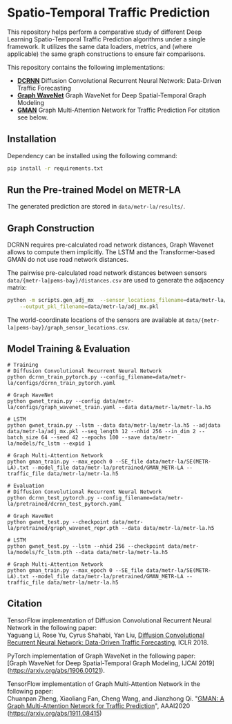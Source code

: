 # Spatio-Temporal Traffic Prediction
This repository helps perform a comparative study of different Deep Learning Spatio-Temporal Traffic Prediction algorithms under a single framework. It utilizes the same data loaders, metrics, and (where applicable) the same graph constructions to ensure fair comparisons. 

This repository contains the following implementations:
- **[DCRNN](https://arxiv.org/abs/1707.01926)** Diffusion Convolutional Recurrent Neural Network: Data-Driven Traffic Forecasting
- **[Graph WaveNet](https://arxiv.org/abs/1906.00121)** Graph WaveNet for Deep Spatial-Temporal Graph Modeling
- **[GMAN](https://arxiv.org/abs/1911.08415)** Graph Multi-Attention Network for Traffic Prediction
For citation see below.


## Installation

Dependency can be installed using the following command:
```bash
pip install -r requirements.txt
```



## Run the Pre-trained Model on METR-LA

The generated prediction are stored in `data/metr-la/results/`.

## Graph Construction
DCRNN requires pre-calculated road network distances, Graph Wavenet allows to compute them implicitly.
The LSTM and the Transformer-based GMAN do not use road network distances.

The pairwise pre-calculated road network distances between sensors `data/{metr-la|pems-bay}/distances.csv` are used to generate the adjacency matrix:
```bash
python -m scripts.gen_adj_mx  --sensor_locations_filename=data/metr-la/graph_sensor_locations.csv --normalized_k=0.1\
    --output_pkl_filename=data/metr-la/adj_mx.pkl
```
The world-coordinate locations of the sensors are available at `data/{metr-la|pems-bay}/graph_sensor_locations.csv`.


## Model Training & Evaluation
```
# Training
# Diffusion Convolutional Recurrent Neural Network
python dcrnn_train_pytorch.py --config_filename=data/metr-la/configs/dcrnn_train_pytorch.yaml

# Graph WaveNet 
python gwnet_train.py --config data/metr-la/configs/graph_wavenet_train.yaml --data data/metr-la/metr-la.h5

# LSTM
python gwnet_train.py --lstm --data data/metr-la/metr-la.h5 --adjdata data/metr-la/adj_mx.pkl --seq_length 12 --nhid 256 --in_dim 2 --batch_size 64 --seed 42 --epochs 100 --save data/metr-la/models/fc_lstm --expid 1

# Graph Multi-Attention Network
python gman_train.py --max_epoch 0 --SE_file data/metr-la/SE(METR-LA).txt --model_file data/metr-la/pretrained/GMAN_METR-LA --traffic_file data/metr-la/metr-la.h5

# Evaluation
# Diffusion Convolutional Recurrent Neural Network
python dcrnn_test_pytorch.py --config_filename=data/metr-la/pretrained/dcrnn_test_pytorch.yaml

# Graph WaveNet 
python gwnet_test.py --checkpoint data/metr-la/pretrained/graph_wavenet_repr.pth --data data/metr-la/metr-la.h5

# LSTM
python gwnet_test.py --lstm --nhid 256 --checkpoint data/metr-la/models/fc_lstm.pth --data data/metr-la/metr-la.h5

# Graph Multi-Attention Network
python gman_train.py --max_epoch 0 --SE_file data/metr-la/SE(METR-LA).txt --model_file data/metr-la/pretrained/GMAN_METR-LA --traffic_file data/metr-la/metr-la.h5

```

## Citation

TensorFlow implementation of Diffusion Convolutional Recurrent Neural Network in the following paper: \
Yaguang Li, Rose Yu, Cyrus Shahabi, Yan Liu, [Diffusion Convolutional Recurrent Neural Network: Data-Driven Traffic Forecasting](https://arxiv.org/abs/1707.01926), ICLR 2018.

PyTorch implementation of Graph WaveNet in the following paper: \
[Graph WaveNet for Deep Spatial-Temporal Graph Modeling, IJCAI 2019] (https://arxiv.org/abs/1906.00121).

TensorFlow implementation of Graph Multi-Attention Network in the following paper: \
Chuanpan Zheng, Xiaoliang Fan, Cheng Wang, and Jianzhong Qi. "[GMAN: A Graph Multi-Attention Network for Traffic Prediction](https://arxiv.org/abs/1911.08415)", AAAI2020 (https://arxiv.org/abs/1911.08415)
